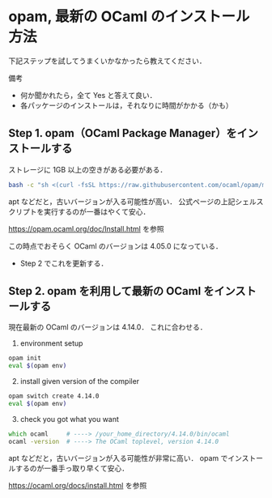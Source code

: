 # opam, 最新の OCaml のインストール方法

下記ステップを試してうまくいかなかったら教えてください．

備考

- 何か聞かれたら，全て Yes と答えて良い．
- 各パッケージのインストールは，それなりに時間がかかる（かも）

## Step 1. opam（OCaml Package Manager）をインストールする

ストレージに 1GB 以上の空きがある必要がある．

```sh
bash -c "sh <(curl -fsSL https://raw.githubusercontent.com/ocaml/opam/master/shell/install.sh)"
```

apt などだと，古いバージョンが入る可能性が高い．
公式ページの上記シェルスクリプトを実行するのが一番はやくて安心．

<https://opam.ocaml.org/doc/Install.html> を参照

この時点でおそらく OCaml のバージョンは 4.05.0 になっている．

- Step 2 でこれを更新する．

## Step 2. opam を利用して最新の OCaml をインストールする

現在最新の OCaml のバージョンは 4.14.0．
これに合わせる．

1. environment setup

```zsh
opam init
eval $(opam env)
```

2. install given version of the compiler

```zsh
opam switch create 4.14.0
eval $(opam env)
```

3. check you got what you want

```zsh
which ocaml     # ----> /your_home_directory/4.14.0/bin/ocaml
ocaml -version  # ----> The OCaml toplevel, version 4.14.0
```

apt などだと，古いバージョンが入る可能性が非常に高い．
opam でインストールするのが一番手っ取り早くて安心．

<https://ocaml.org/docs/install.html> を参照
